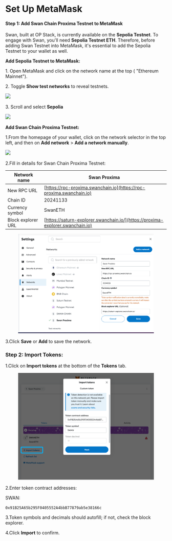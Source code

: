 # Set Up MetaMask

#### Step 1: Add Swan Chain Proxima Testnet to MetaMask <a href="#step-1-add-swan-testnet-to-metamask" id="step-1-add-swan-testnet-to-metamask"></a>

Swan, built at OP Stack, is currently available on the **Sepolia Testnet**. To engage with Swan, you'll need **Sepolia Testnet ETH**. Therefore, before adding Swan Testnet into MetaMask, it's essential to add the Sepolia Testnet to your wallet as well.

**Add Sepolia Testnet to MetaMask:**

1\. Open MetaMask and click on the network name at the top ( "Ethereum Mainnet").

2\. Toggle **Show test networks** to reveal testnets.

![](https://docs.swanchain.io/\~gitbook/image?url=https%3A%2F%2Flh7-us.googleusercontent.com%2FhF2P1ygiZlql7iv2ZiulhHYas6UPBZan9E5yVeL7iuD3sKHw\_C8lFczHwUdc776QECq5ZHT9Ec9aTDzPwcBHCa4wBw\_rwqvLB0dA17WohWvdkFD--RxhgEUR6zChGqeHjs0mTloC4OcJQg-hMQvhdD8\&width=768\&dpr=4\&quality=100\&sign=4cbf369d3636cb8114af64e52f18a491084d0dfe797b2bdbd39fa48c38d15c75)

3\. Scroll and select **Sepolia**

![](https://docs.swanchain.io/\~gitbook/image?url=https%3A%2F%2Flh7-us.googleusercontent.com%2Ff5QI7TAjeSz0hpZXYxVrt1Dkn6xHCyVw8oOcLKi-qVzHQbZffR8H2SNbtwceH\_FD\_M09aFWEXq2TQdtJIxoUMvit8rHR0yqXYNNj5sq9\_rAMjNKUJoMYiuKkw58O9y9RPBA0vI\_H9PyS\_Figj\_wNiUM\&width=768\&dpr=4\&quality=100\&sign=5077d252f471f3cc9f5cbf832bb390a7b3cc2a17a815627a6a168d9c9ff4ac96)

**Add Swan Chain Proxima Testnet:**&#x20;

1.From the homepage of your wallet, click on the network selector in the top left, and then on **Add network** > **Add a network manually**.

![](https://docs.swanchain.io/\~gitbook/image?url=https%3A%2F%2Flh7-us.googleusercontent.com%2FXe1FiAN7GaQSmXgx3buwgLyIcQFWjk1NnqeXGhj7pMh\_jr1jAE27FK1Nu4-6HUc5r45Z8c5nMdJlqzvYghPSA2w7E1NK1dMg3mPC8ClZ-uH1Jt25wCTPBoMd6XPUMKak5RsSc6eHtgeGD3XU0vV8ZzY\&width=768\&dpr=4\&quality=100\&sign=d8a26f94e158b7c04cf937592bda339b73fe709403dc6b8d7c1a9a592ea9475a)

2.Fill in details for Swan Chain Proxima Testnet:

| Network name       | Swan Proxima                                                                   |
| ------------------ | ------------------------------------------------------------------------------ |
| New RPC URL        | [https://rpc-proxima.swanchain.io](https://rpc-proxima.swanchain.io)           |
| Chain ID           | 20241133                                                                       |
| Currency symbol    | SwanETH                                                                        |
| Block explorer URL | [https://saturn-explorer.swanchain.io/](https://proxima-explorer.swanchain.io) |

<figure><img src="../../../.gitbook/assets/image (1).png" alt=""><figcaption></figcaption></figure>

3.Click **Save** or **Add** to save the network.

### Step 2: Import Tokens: <a href="#step-2-import-tokens" id="step-2-import-tokens"></a>

1.Click on **Import tokens** at the bottom of the **Tokens** tab.

<figure><img src="../../../.gitbook/assets/image (3).png" alt=""><figcaption></figcaption></figure>

2.Enter token contract addresses:

SWAN:

```
0x91B25A65b295F0405552A4bbB77879ab5e38166c
```

3.Token symbols and decimals should autofill; if not, check the block explorer.

4.Click **Import** to confirm.
